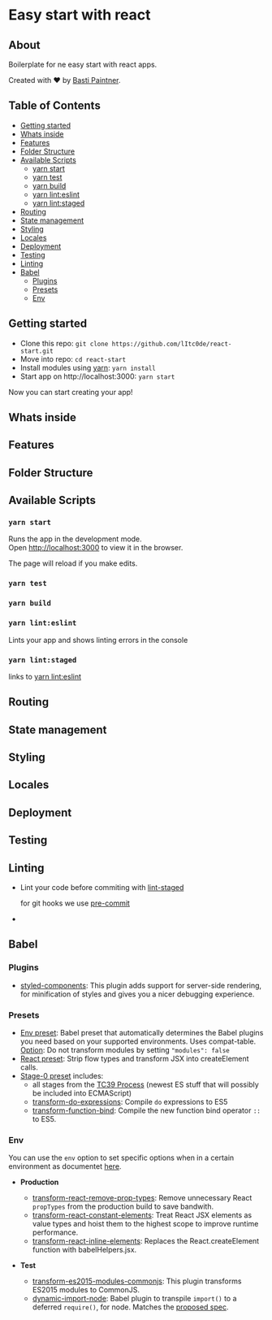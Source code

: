 # Easy start with react

## About
Boilerplate for ne easy start with react apps.

Created with ❤️ by [Basti Paintner](https://twitter.com/lItc0de).

## Table of Contents

- [Getting started](#getting-started)
- [Whats inside](#whats-inside)
- [Features](#features)
- [Folder Structure](#folder-structure)
- [Available Scripts](#available-scripts)
  - [yarn start](#yarn-start)
  - [yarn test](#yarn-test)
  - [yarn build](#yarn-build)
  - [yarn lint:eslint](#yarn-lint-eslint)
  - [yarn lint:staged](#yarn-lint-staged)
- [Routing](#routing)
- [State management](#state-management)
- [Styling](#styling)
- [Locales](#locales)
- [Deployment](#deployment)
- [Testing](#testing)
- [Linting](#linting)
- [Babel](#babel)
  - [Plugins](#babel-plugins)
  - [Presets](#babel-presets)
  - [Env](#babel-env)

## Getting started
- Clone this repo: `git clone https://github.com/lItc0de/react-start.git`
- Move into repo: `cd react-start`
- Install modules using [yarn](https://yarnpkg.com/lang/en/docs/install/): `yarn install`
- Start app on http://localhost:3000: `yarn start`

Now you can start creating your app!

## Whats inside


## Features


## Folder Structure


## Available Scripts

### `yarn start`

Runs the app in the development mode.<br>
Open [http://localhost:3000](http://localhost:3000) to view it in the browser.

The page will reload if you make edits.<br>

### `yarn test`

### `yarn build`

### `yarn lint:eslint`

Lints your app and shows linting errors in the console

### `yarn lint:staged`

links to [yarn lint:eslint](#yarn-lint-eslint)

## Routing


## State management


## Styling


## Locales


## Deployment


## Testing

## Linting

- Lint your code before commiting with [lint-staged](https://github.com/okonet/lint-staged)

  for git hooks we use [pre-commit](https://github.com/observing/pre-commit)
- 

## Babel

### Plugins
- [styled-components](https://www.styled-components.com/docs/tooling#babel-plugin): This plugin adds support for server-side rendering, for minification of styles and gives you a nicer debugging experience.

### Presets
- [Env preset](https://babeljs.io/docs/plugins/preset-env): Babel preset that automatically determines the Babel plugins you need based on your supported environments. Uses compat-table.<br/>
  [Option](https://babeljs.io/docs/plugins/preset-env#optionsmodules): Do not transform modules by setting `"modules": false`
- [React preset](https://babeljs.io/docs/plugins/preset-react): Strip flow types and transform JSX into createElement calls.
- [Stage-0 preset](https://babeljs.io/docs/plugins/preset-stage-0) includes:
  - all stages from the [TC39 Process](https://tc39.github.io/process-document) (newest ES stuff that will possibly be included into ECMAScript)
  - [transform-do-expressions](https://babeljs.io/docs/plugins/transform-do-expressions): Compile `do` expressions to ES5
  - [transform-function-bind](https://babeljs.io/docs/plugins/transform-function-bind): Compile the new function bind operator `::` to ES5.

### Env

You can use the `env` option to set specific options when in a certain environment as documentet [here](https://babeljs.io/docs/usage/babelrc/#env-option).

- **Production**
  - [transform-react-remove-prop-types](https://github.com/oliviertassinari/babel-plugin-transform-react-remove-prop-types): Remove unnecessary React `propTypes` from the production build to save bandwith.
  - [transform-react-constant-elements](https://babeljs.io/docs/plugins/transform-react-constant-elements): Treat React JSX elements as value types and hoist them to the highest scope to improve runtime performance.
  - [transform-react-inline-elements](https://babeljs.io/docs/plugins/transform-react-inline-elements): Replaces the React.createElement function with babelHelpers.jsx.

- **Test**
  - [transform-es2015-modules-commonjs](https://babeljs.io/docs/plugins/transform-es2015-modules-commonjs): This plugin transforms ES2015 modules to CommonJS.
  - [dynamic-import-node](https://github.com/airbnb/babel-plugin-dynamic-import-node): Babel plugin to transpile `import()` to a deferred `require()`, for node. Matches the [proposed spec](https://github.com/domenic/proposal-import-function).
